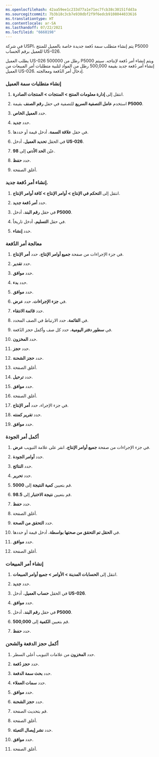 ```yaml
---
ms.openlocfilehash: 42aa59ee1c233d77a1e71ec7fcb38c30151fdd3a
ms.sourcegitcommit: 7b3b18c3cb7e930dbf2f9f6edcb9108044033616
ms.translationtype: HT
ms.contentlocale: ar-SA
ms.lasthandoff: 07/22/2021
ms.locfileid: "6668198"
---
```

في شركة USPI، يتم إنشاء متطلب سمة دُفعة جديدة خاصة بالعميل للمنتج P5000 للعميل برقم الحساب US-026.

يطلب العميل US-026 500000 رطل من P5000 ويتم إنشاء أمر دُفعة لإنتاجه. سيتم إنشاء أمر دُفعة جديد بقيمة 500,000 رطل من المواد لتلبية متطلبات أمر المبيعات من العميل US-026. إدخال أمر الدُفعة ومعالجته.

### <a name="create-the-customer-attribute-requirement"></a>إنشاء متطلبات سمة العميل

1.  انتقل إلى **إدارة معلومات المنتج > المنتجات > المنتجات الصادرة**.

2.  استخدم **عامل التصفية السريع** للتصفية في حقل **رقم الصنف** بقيمة **P5000**.

3.  حدد **العميل الخاص**.

4.  حدد **جديد**.

5.  في حقل **علاقة السمة**، أدخل قيمة أو حددها.

6.  في الحقل **تحديد العميل**، أدخل **US-026**.

7.  عيّن **الحد الأدنى** إلى **98**.

8.  حدد **حفظ**.

9.  أغلق الصفحة.

### <a name="create-a-new-batch-order"></a>إنشاء أمر دُفعة جديد.

1.  انتقل إلى **التحكم في الإنتاج > أوامر الإنتاج > كافة أوامر الإنتاج**.

2.  حدد **أمر دُفعة جديد**.

3.  في حقل **رقم البند**، أدخل **P5000**.

4.  في حقل **التسليم**، أدخل تاريخاً.

5.  حدد **إنشاء**. 

### <a name="process-the-batch-order"></a>معالجة أمر الدُفعة

1.  في جزء الإجراءات من صفحة **جميع أوامر الإنتاج**، حدد **أمر الإنتاج**.

2.  حدد **تقدير**.

3.  حدد **موافق**.

4.  حدد **بدء**.

5. حدد **موافق**.

6. في **جزء الإجراءات**، حدد **عرض**.

7. حدد **قائمة الانتقاء**.

8. في **القائمة**، حدد الارتباط في الصف المحدد.

9. في **سطور دفتر اليومية**، حدد كل صف وأكمل حجز الدُفعة.

10. حدد **المخزون**.

11. حدد **حجز**.

12. حدد **حجز الشحنة**.

13. أغلق الصفحة.

14. حدد **ترحيل**.

15. حدد **موافق**.

16. أغلق الصفحة.

18. في جزء الإجراء، حدد **أمر الإنتاج**.

19. حدد **تقرير كمنته**.

20. حدد **موافق**. 

### <a name="complete-the-quality-order"></a>أكمل أمر الجودة

1. في جزء الإجراءات من صفحة **جميع أوامر الإنتاج**، انقر على علامة التبويب **عرض**.

2. حدد **أوامر الجودة**.

3. حدد **النتائج**.

4. حدد **تحرير**.

5. قم بتعيين **كمية النتيجة** إلى **5000**.

6. قم بتعيين **نتيجة الاختبار** إلى **98.5**.

7. حدد **حفظ**.

8. أغلق الصفحة.

9. حدد **التحقق من الصحة**.

10. في **الحقل تم التحقق من صحتها بواسطة**، أدخل قيمة أو حددها.

11. حدد **موافق**.

12. أغلق الصفحة.

### <a name="create-the-sales-order"></a>إنشاء أمر المبيعات

1.  انتقل إلى **الحسابات المدينة > الأوامر > جميع أوامر المبيعات**.

2.  حدد **جديد**.

3.  في الحقل **حساب العميل**، أدخل **US-026**.

4.  حدد **موافق**.

5.  في حقل **رقم البند**، أدخل **P5000**.

6.  قم بتعيين **الكمية** إلى **500,000**.

7.  حدد **حفظ**. 

### <a name="complete-the-batch-reservation-and-shipment"></a>أكمل حجز الدفعة والشحن

1.  حدد **المخزون** من علامات التبويب أعلى السطر.

2.  حدد **حجز دُفعة**.

3. حدد **بحث سمة الدفعة**.

4. حدد **سمات العملاء**.

5. حدد **موافق**.

6. حدد **حجز الشحنة**.

7. قم بتحديث الصفحة.

8. أغلق الصفحة.

9. حدد **نشر إيصال التعبئة**.

10. حدد **موافق**.

11. أغلق الصفحة.

